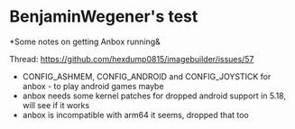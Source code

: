 # BenjaminWegener's test
*Some notes on getting Anbox running&

Thread: https://github.com/hexdump0815/imagebuilder/issues/57

- CONFIG_ASHMEM, CONFIG_ANDROID and CONFIG_JOYSTICK for anbox - to play android games maybe
- anbox needs some kernel patches for dropped android support in 5.18, will see if it works
- anbox is incompatible with arm64 it seems, dropped that too
